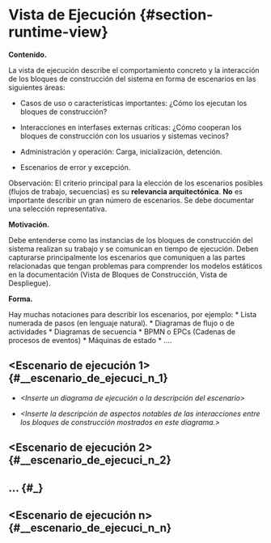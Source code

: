 Vista de Ejecución {#section-runtime-view}
==================

**Contenido.**

La vista de ejecución describe el comportamiento concreto y la
interacción de los bloques de construcción del sistema en forma de
escenarios en las siguientes áreas:

-   Casos de uso o características importantes: ¿Cómo los ejecutan los
    bloques de construcción?

-   Interacciones en interfases externas críticas: ¿Cómo cooperan los
    bloques de construcción con los usuarios y sistemas vecinos?

-   Administración y operación: Carga, inicialización, detención.

-   Escenarios de error y excepción.

Observación: El criterio principal para la elección de los escenarios
posibles (flujos de trabajo, secuencias) es su **relevancia
arquitectónica**. **No** es importante describir un gran número de
escenarios. Se debe documentar una selección representativa.

**Motivación.**

Debe entenderse como las instancias de los bloques de construcción del
sistema realizan su trabajo y se comunican en tiempo de ejecución. Deben
capturarse principalmente los escenarios que comuniquen a las partes
relacionadas que tengan problemas para comprender los modelos estáticos
en la documentación (Vista de Bloques de Construcción, Vista de
Despliegue).

**Forma.**

Hay muchas notaciones para describir los escenarios, por ejemplo: \*
Lista numerada de pasos (en lenguaje natural). \* Diagramas de flujo o
de actividades \* Diagramas de secuencia \* BPMN o EPCs (Cadenas de
procesos de eventos) \* Máquinas de estado \* ....

\<Escenario de ejecución 1\> {#__escenario_de_ejecuci_n_1}
----------------------------

-   *\<Inserte un diagrama de ejecución o la descripción del
    escenario\>*

-   *\<Inserte la descripción de aspectos notables de las interacciones
    entre los bloques de construcción mostrados en este diagrama.\>*

\<Escenario de ejecución 2\> {#__escenario_de_ejecuci_n_2}
----------------------------

... {#_}
---

\<Escenario de ejecución n\> {#__escenario_de_ejecuci_n_n}
----------------------------
